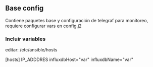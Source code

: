 ## Base config 

 Contiene paquetes base y configuración de telegraf para monitoreo, requiere configurar vars en config.j2 


### Incluir variables 

 editar: /etc/ansible/hosts 

[hosts]
 IP_ADDDRES
 influxdbHost="var"
 influxdbName="var"

